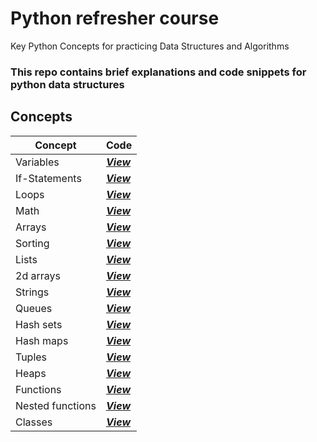 # Python refresher course

Key Python Concepts for practicing Data Structures and Algorithms

### This repo contains brief explanations and code snippets for python data structures

## Concepts
| Concept | Code |
|-----|-----|
| Variables | [***View***](./variables/) |
| If-Statements | [***View***](./if-statements/) |
| Loops | [***View***](./loops/) |
| Math | [***View***](./math/) |
| Arrays | [***View***](./arrays/) |
| Sorting | [***View***](./sorting/) |
| Lists | [***View***](./lists/) |
| 2d arrays | [***View***](./2d-arrays/) |
| Strings | [***View***](./strings/) |
| Queues | [***View***](./queues/) |
| Hash sets | [***View***](./hash-maps/) |
| Hash maps | [***View***](./has-maps/) |
| Tuples | [***View***](./tuples/) |
| Heaps | [***View***](./heaps/) |
| Functions | [***View***](./functions/) |
| Nested functions | [***View***](./nested-functions/) |
| Classes | [***View***](./classes/) |
